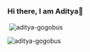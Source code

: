 ### Hi there, I am Aditya👋

<!--
**aditya-gogobus/aditya-gogobus** is a ✨ _special_ ✨ repository because its `README.md` (this file) appears on your GitHub profile.

Here are some ideas to get you started:

- 🔭 I’m currently working on ...
- 🌱 I’m currently learning ...
- 👯 I’m looking to collaborate on ...
- 🤔 I’m looking for help with ...
- 💬 Ask me about ...
- 📫 How to reach me: ...
- 😄 Pronouns: ...
- ⚡ Fun fact: ...
-->

<p>&nbsp;<img align="center" src="https://github-readme-stats.vercel.app/api?username=aditya-gogobus&show_icons=true&locale=en" alt="aditya-gogobus" /></p>

<p><img align="center" src="https://github-readme-streak-stats.herokuapp.com/?user=aditya-gogobus&" alt="aditya-gogobus" /></p>

